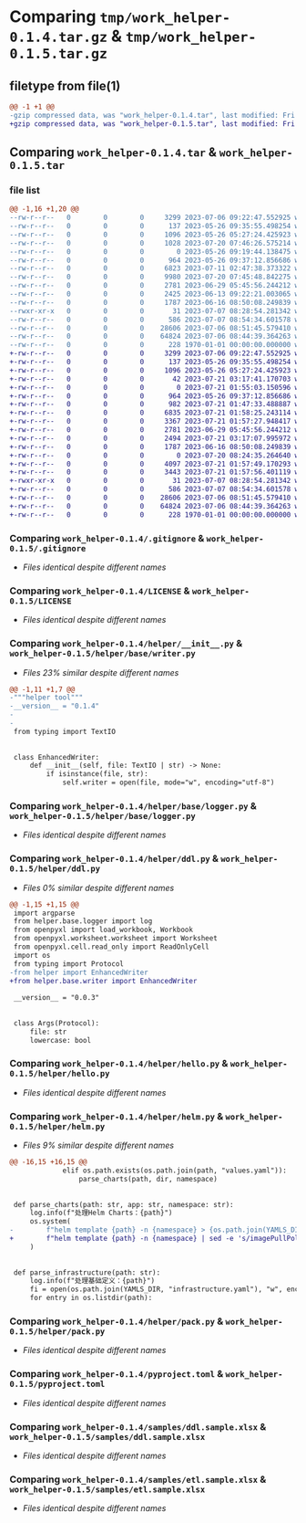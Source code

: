 # Comparing `tmp/work_helper-0.1.4.tar.gz` & `tmp/work_helper-0.1.5.tar.gz`

## filetype from file(1)

```diff
@@ -1 +1 @@
-gzip compressed data, was "work_helper-0.1.4.tar", last modified: Fri Jan  1 00:00:00 2016, max compression
+gzip compressed data, was "work_helper-0.1.5.tar", last modified: Fri Jan  1 00:00:00 2016, max compression
```

## Comparing `work_helper-0.1.4.tar` & `work_helper-0.1.5.tar`

### file list

```diff
@@ -1,16 +1,20 @@
--rw-r--r--   0        0        0     3299 2023-07-06 09:22:47.552925 work_helper-0.1.4/.gitignore
--rw-r--r--   0        0        0      137 2023-05-26 09:35:55.498254 work_helper-0.1.4/.vscode/settings.json
--rw-r--r--   0        0        0     1096 2023-05-26 05:27:24.425923 work_helper-0.1.4/LICENSE
--rw-r--r--   0        0        0     1028 2023-07-20 07:46:26.575214 work_helper-0.1.4/helper/__init__.py
--rw-r--r--   0        0        0        0 2023-05-26 09:19:44.138475 work_helper-0.1.4/helper/base/__init__.py
--rw-r--r--   0        0        0      964 2023-05-26 09:37:12.856686 work_helper-0.1.4/helper/base/logger.py
--rw-r--r--   0        0        0     6823 2023-07-11 02:47:38.373322 work_helper-0.1.4/helper/ddl.py
--rw-r--r--   0        0        0     9980 2023-07-20 07:45:48.842275 work_helper-0.1.4/helper/etl.py
--rw-r--r--   0        0        0     2781 2023-06-29 05:45:56.244212 work_helper-0.1.4/helper/hello.py
--rw-r--r--   0        0        0     2425 2023-06-13 09:22:21.003065 work_helper-0.1.4/helper/helm.py
--rw-r--r--   0        0        0     1787 2023-06-16 08:50:08.249839 work_helper-0.1.4/helper/pack.py
--rwxr-xr-x   0        0        0       31 2023-07-07 08:28:54.281342 work_helper-0.1.4/publish.bat
--rw-r--r--   0        0        0      586 2023-07-07 08:54:34.601578 work_helper-0.1.4/pyproject.toml
--rw-r--r--   0        0        0    28606 2023-07-06 08:51:45.579410 work_helper-0.1.4/samples/ddl.sample.xlsx
--rw-r--r--   0        0        0    64824 2023-07-06 08:44:39.364263 work_helper-0.1.4/samples/etl.sample.xlsx
--rw-r--r--   0        0        0      228 1970-01-01 00:00:00.000000 work_helper-0.1.4/PKG-INFO
+-rw-r--r--   0        0        0     3299 2023-07-06 09:22:47.552925 work_helper-0.1.5/.gitignore
+-rw-r--r--   0        0        0      137 2023-05-26 09:35:55.498254 work_helper-0.1.5/.vscode/settings.json
+-rw-r--r--   0        0        0     1096 2023-05-26 05:27:24.425923 work_helper-0.1.5/LICENSE
+-rw-r--r--   0        0        0       42 2023-07-21 03:17:41.170703 work_helper-0.1.5/helper/__init__.py
+-rw-r--r--   0        0        0        0 2023-07-21 01:55:03.150596 work_helper-0.1.5/helper/base/__init__.py
+-rw-r--r--   0        0        0      964 2023-05-26 09:37:12.856686 work_helper-0.1.5/helper/base/logger.py
+-rw-r--r--   0        0        0      982 2023-07-21 01:47:33.488887 work_helper-0.1.5/helper/base/writer.py
+-rw-r--r--   0        0        0     6835 2023-07-21 01:58:25.243114 work_helper-0.1.5/helper/ddl.py
+-rw-r--r--   0        0        0     3367 2023-07-21 01:57:27.948417 work_helper-0.1.5/helper/etl.py
+-rw-r--r--   0        0        0     2781 2023-06-29 05:45:56.244212 work_helper-0.1.5/helper/hello.py
+-rw-r--r--   0        0        0     2494 2023-07-21 03:17:07.995972 work_helper-0.1.5/helper/helm.py
+-rw-r--r--   0        0        0     1787 2023-06-16 08:50:08.249839 work_helper-0.1.5/helper/pack.py
+-rw-r--r--   0        0        0        0 2023-07-20 08:24:35.264640 work_helper-0.1.5/helper/plugin/__init__.py
+-rw-r--r--   0        0        0     4097 2023-07-21 01:57:49.170293 work_helper-0.1.5/helper/plugin/etl_base.py
+-rw-r--r--   0        0        0     3443 2023-07-21 01:57:56.401119 work_helper-0.1.5/helper/plugin/etl_postgre.py
+-rwxr-xr-x   0        0        0       31 2023-07-07 08:28:54.281342 work_helper-0.1.5/publish.bat
+-rw-r--r--   0        0        0      586 2023-07-07 08:54:34.601578 work_helper-0.1.5/pyproject.toml
+-rw-r--r--   0        0        0    28606 2023-07-06 08:51:45.579410 work_helper-0.1.5/samples/ddl.sample.xlsx
+-rw-r--r--   0        0        0    64824 2023-07-06 08:44:39.364263 work_helper-0.1.5/samples/etl.sample.xlsx
+-rw-r--r--   0        0        0      228 1970-01-01 00:00:00.000000 work_helper-0.1.5/PKG-INFO
```

### Comparing `work_helper-0.1.4/.gitignore` & `work_helper-0.1.5/.gitignore`

 * *Files identical despite different names*

### Comparing `work_helper-0.1.4/LICENSE` & `work_helper-0.1.5/LICENSE`

 * *Files identical despite different names*

### Comparing `work_helper-0.1.4/helper/__init__.py` & `work_helper-0.1.5/helper/base/writer.py`

 * *Files 23% similar despite different names*

```diff
@@ -1,11 +1,7 @@
-"""helper tool"""
-__version__ = "0.1.4"
-
-
 from typing import TextIO
 
 
 class EnhancedWriter:
     def __init__(self, file: TextIO | str) -> None:
         if isinstance(file, str):
             self.writer = open(file, mode="w", encoding="utf-8")
```

### Comparing `work_helper-0.1.4/helper/base/logger.py` & `work_helper-0.1.5/helper/base/logger.py`

 * *Files identical despite different names*

### Comparing `work_helper-0.1.4/helper/ddl.py` & `work_helper-0.1.5/helper/ddl.py`

 * *Files 0% similar despite different names*

```diff
@@ -1,15 +1,15 @@
 import argparse
 from helper.base.logger import log
 from openpyxl import load_workbook, Workbook
 from openpyxl.worksheet.worksheet import Worksheet
 from openpyxl.cell.read_only import ReadOnlyCell
 import os
 from typing import Protocol
-from helper import EnhancedWriter
+from helper.base.writer import EnhancedWriter
 
 __version__ = "0.0.3"
 
 
 class Args(Protocol):
     file: str
     lowercase: bool
```

### Comparing `work_helper-0.1.4/helper/hello.py` & `work_helper-0.1.5/helper/hello.py`

 * *Files identical despite different names*

### Comparing `work_helper-0.1.4/helper/helm.py` & `work_helper-0.1.5/helper/helm.py`

 * *Files 9% similar despite different names*

```diff
@@ -16,15 +16,15 @@
             elif os.path.exists(os.path.join(path, "values.yaml")):
                 parse_charts(path, dir, namespace)
 
 
 def parse_charts(path: str, app: str, namespace: str):
     log.info(f"处理Helm Charts：{path}")
     os.system(
-        f"helm template {path} -n {namespace} > {os.path.join(YAMLS_DIR,app+'.yaml')}"
+        f"helm template {path} -n {namespace} | sed -e 's/imagePullPolicy:\sAlways/imagePullPolicy: IfNotPresent/' > {os.path.join(YAMLS_DIR,app+'.yaml')}"
     )
 
 
 def parse_infrastructure(path: str):
     log.info(f"处理基础定义：{path}")
     fi = open(os.path.join(YAMLS_DIR, "infrastructure.yaml"), "w", encoding="utf-8")
     for entry in os.listdir(path):
```

### Comparing `work_helper-0.1.4/helper/pack.py` & `work_helper-0.1.5/helper/pack.py`

 * *Files identical despite different names*

### Comparing `work_helper-0.1.4/pyproject.toml` & `work_helper-0.1.5/pyproject.toml`

 * *Files identical despite different names*

### Comparing `work_helper-0.1.4/samples/ddl.sample.xlsx` & `work_helper-0.1.5/samples/ddl.sample.xlsx`

 * *Files identical despite different names*

### Comparing `work_helper-0.1.4/samples/etl.sample.xlsx` & `work_helper-0.1.5/samples/etl.sample.xlsx`

 * *Files identical despite different names*

